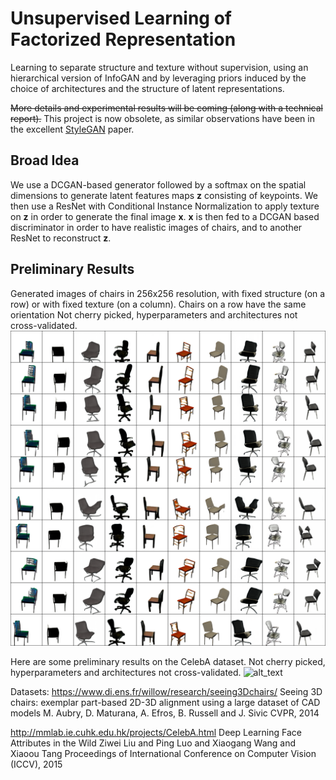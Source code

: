 # Unsupervised Learning of Factorized Representation
Learning to separate structure and texture without supervision, using an hierarchical version of InfoGAN and by leveraging priors induced by the choice of architectures and the structure of latent representations.

~~More details and experimental results will be coming (along with a technical report).~~ This project is now obsolete, as similar observations have been in the excellent [StyleGAN](https://arxiv.org/abs/1812.04948) paper.

## Broad Idea
We use a DCGAN-based generator followed by a softmax on the spatial dimensions to generate latent features maps **z** consisting of keypoints.
We then use a ResNet with Conditional Instance Normalization to apply texture on **z** in order to generate the final image **x**. 
**x** is then fed to a DCGAN based discriminator in order to have realistic images of chairs, and to another ResNet to reconstruct **z**.

## Preliminary Results
Generated images of chairs in 256x256 resolution, with fixed structure (on a row) or with fixed texture (on a column).
Chairs on a row have the same orientation 
Not cherry picked, hyperparameters and architectures not cross-validated.
![alt text](out_209000_T.png)


Here are some preliminary results on the CelebA dataset.
Not cherry picked, hyperparameters and architectures not cross-validated.
![alt_text](out_178000_T.png)


Datasets:
https://www.di.ens.fr/willow/research/seeing3Dchairs/
Seeing 3D chairs: exemplar part-based 2D-3D alignment using a large dataset of CAD models
M. Aubry, D. Maturana, A. Efros, B. Russell and J. Sivic
CVPR, 2014

http://mmlab.ie.cuhk.edu.hk/projects/CelebA.html
Deep Learning Face Attributes in the Wild
Ziwei Liu and Ping Luo and Xiaogang Wang and Xiaoou Tang
Proceedings of International Conference on Computer Vision (ICCV), 2015
